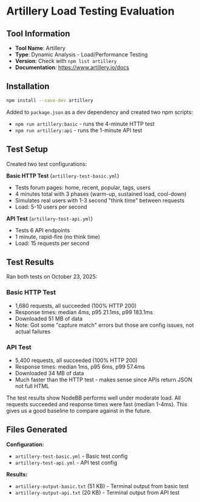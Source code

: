 # Artillery Load Testing Evaluation

## Tool Information
- **Tool Name**: Artillery
- **Type**: Dynamic Analysis - Load/Performance Testing
- **Version**: Check with `npm list artillery`
- **Documentation**: https://www.artillery.io/docs

## Installation

```bash
npm install --save-dev artillery
```

Added to `package.json` as a dev dependency and created two npm scripts:
- `npm run artillery:basic` - runs the 4-minute HTTP test
- `npm run artillery:api` - runs the 1-minute API test

## Test Setup

Created two test configurations:

**Basic HTTP Test** (`artillery-test-basic.yml`)
- Tests forum pages: home, recent, popular, tags, users
- 4 minutes total with 3 phases (warm-up, sustained load, cool-down)
- Simulates real users with 1-3 second "think time" between requests
- Load: 5-10 users per second

**API Test** (`artillery-test-api.yml`)
- Tests 6 API endpoints
- 1 minute, rapid-fire (no think time)
- Load: 15 requests per second

## Test Results

Ran both tests on October 23, 2025:

### Basic HTTP Test
- 1,680 requests, all succeeded (100% HTTP 200)
- Response times: median 4ms, p95 21.1ms, p99 183.1ms
- Downloaded 51 MB of data
- Note: Got some "capture match" errors but those are config issues, not actual failures

### API Test  
- 5,400 requests, all succeeded (100% HTTP 200)
- Response times: median 1ms, p95 6ms, p99 57.4ms
- Downloaded 34 MB of data
- Much faster than the HTTP test - makes sense since APIs return JSON not full HTML

The test results show NodeBB performs well under moderate load. All requests succeeded and response times were fast (median 1-4ms). This gives us a good baseline to compare against in the future.

## Files Generated

**Configuration:**
- `artillery-test-basic.yml` - Basic test config
- `artillery-test-api.yml` - API test config

**Results:**
- `artillery-output-basic.txt` (51 KB) - Terminal output from basic test
- `artillery-output-api.txt` (20 KB) - Terminal output from API test
